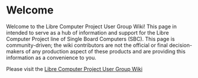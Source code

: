 Welcome
=======

Welcome to the Libre Computer Project User Group Wiki!
This page in intended to serve as a hub of information and support for the Libre Computer Project line of Single Board Computers (SBC).
This page is community-driven; the wiki contributors are not the official or final decision-makers of any production aspect of these products and are providing this information as a convenience to you.

Please visit the [Libre Computer Project User Group Wiki](http://lcpugwiki.readthedocs.io/en/latest/)
